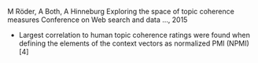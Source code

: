 M Röder, A Both, A Hinneburg
Exploring the space of topic coherence measures
Conference on Web search and data …, 2015

* Largest correlation to human topic coherence ratings were found when defining
  the elements of the context vectors as normalized PMI (NPMI) [4]
